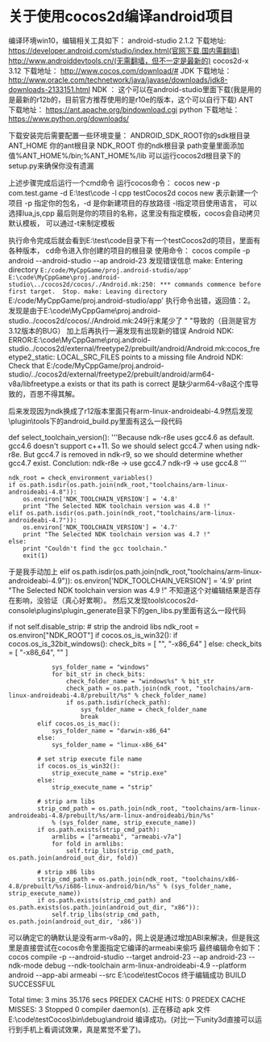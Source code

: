 # 关于使用cocos2d编译android项目
 编译环境win10，编辑相关工具如下：
 android-studio 2.1.2 下载地址:
  https://developer.android.com/studio/index.html(官网下载,国内需翻墙)
  http://www.androiddevtools.cn/(无需翻墙，但不一定是最新的)
 cocos2d-x 3.12 下载地址：
  http://www.cocos.com/download/#
 JDK 下载地址：
  http://www.oracle.com/technetwork/java/javase/downloads/jdk8-downloads-2133151.html
 NDK ：
  这个可以在android-studio里面下载(我是用的是最新的r12b的，目前官方推荐使用的是r10e的版本，这个可以自行下载)
 ANT 下载地址：
  https://ant.apache.org/bindownload.cgi
 python 下载地址：
   https://www.python.org/downloads/
  
 下载安装完后需要配置一些环境变量：
 ANDROID_SDK_ROOT你的sdk根目录
 ANT_HOME 你的ant根目录
 NDK_ROOT 你的ndk根目录
 path变量里面添加值%ANT_HOME%/bin;%ANT_HOME%/lib
 可以运行cocos2d根目录下的setup.py来确保你没有遗漏
 
 上述步骤完成后运行一个cmd命令
  运行cocos命令：
   cocos new -p com.test.game -d E:\test\code -l cpp testCocos2d
  cocos new 表示新建一个项目 -p 指定你的包名，-d 是你新建项目的存放路径 -l指定项目使用语言，
  可以选择lua,js,cpp 最后则是你的项目的名称，这里没有指定模板，cocos会自动拷贝默认模板，
  可以通过-t来制定模板
 
 执行命令完成后就会看到E:\test\code目录下有一个testCocos2d的项目，里面有各种版本，
 cd命令进入你创建的项目的根目录
 使用命令：
 cocos compile -p android --android-studio --ap android-23
 发现错误信息
 make: Entering directory `E:/code/MyCppGame/proj.android-studio/app'
E:\code\MyCppGame\proj.android-studio\../cocos2d/cocos/./Android.mk:250: *** commands commence before first target.  Stop.
make: Leaving directory `E:/code/MyCppGame/proj.android-studio/app'
执行命令出错，返回值：2。
发现是由于E:\code\MyCppGame\proj.android-studio\../cocos2d/cocos/./Android.mk:249行末尾少了 " \"导致的（目测是官方3.12版本的BUG）
加上后再执行一遍发现有出现新的错误
Android NDK: ERROR:E:\code\MyCppGame\proj.android-studio\../cocos2d/external/freetype2/prebuilt/android/Android.mk:cocos_freetype2_static: LOCAL_SRC_FILES points to a missing file
Android NDK: Check that E:/code/MyCppGame/proj.android-studio/../cocos2d/external/freetype2/prebuilt/android/arm64-v8a/libfreetype.a exists  or that its path is correct
 是缺少arm64-v8a这个库导致的，百思不得其解。
 
 后来发现因为ndk换成了r12版本里面只有arm-linux-androideabi-4.9然后发现\plugin\tools下的android_build.py里面有这么一段代码
 
 def select_toolchain_version():
    '''Because ndk-r8e uses gcc4.6 as default. gcc4.6 doesn't support c++11. So we should select gcc4.7 when
    using ndk-r8e. But gcc4.7 is removed in ndk-r9, so we should determine whether gcc4.7 exist.
    Conclution:
    ndk-r8e  -> use gcc4.7
    ndk-r9   -> use gcc4.8
    '''

    ndk_root = check_environment_variables()
    if os.path.isdir(os.path.join(ndk_root,"toolchains/arm-linux-androideabi-4.8")):
        os.environ['NDK_TOOLCHAIN_VERSION'] = '4.8'
        print "The Selected NDK toolchain version was 4.8 !"
    elif os.path.isdir(os.path.join(ndk_root,"toolchains/arm-linux-androideabi-4.7")):
        os.environ['NDK_TOOLCHAIN_VERSION'] = '4.7'
        print "The Selected NDK toolchain version was 4.7 !"
    else:
        print "Couldn't find the gcc toolchain."
        exit(1)
 于是我手动加上
elif os.path.isdir(os.path.join(ndk_root,"toolchains/arm-linux-androideabi-4.9")):
        os.environ['NDK_TOOLCHAIN_VERSION'] = '4.9'
        print "The Selected NDK toolchain version was 4.9 !"
不知道这个对编辑结果是否存在影响，没验证（真心好累啊）。
然后又发现tools\cocos2d-console\plugins\plugin_generate目录下的gen_libs.py里面有这么一段代码

  if not self.disable_strip:
            # strip the android libs
            ndk_root = os.environ["NDK_ROOT"]
            if cocos.os_is_win32():
                if cocos.os_is_32bit_windows():
                    check_bits = [ "", "-x86_64" ]
                else:
                    check_bits = [ "-x86_64", "" ]

                sys_folder_name = "windows"
                for bit_str in check_bits:
                    check_folder_name = "windows%s" % bit_str
                    check_path = os.path.join(ndk_root, "toolchains/arm-linux-androideabi-4.8/prebuilt/%s" % check_folder_name)
                    if os.path.isdir(check_path):
                        sys_folder_name = check_folder_name
                        break
            elif cocos.os_is_mac():
                sys_folder_name = "darwin-x86_64"
            else:
                sys_folder_name = "linux-x86_64"

            # set strip execute file name
            if cocos.os_is_win32():
                strip_execute_name = "strip.exe"
            else:
                strip_execute_name = "strip"

            # strip arm libs
            strip_cmd_path = os.path.join(ndk_root, "toolchains/arm-linux-androideabi-4.8/prebuilt/%s/arm-linux-androideabi/bin/%s"
                % (sys_folder_name, strip_execute_name))
            if os.path.exists(strip_cmd_path):
                armlibs = ["armeabi", "armeabi-v7a"]
                for fold in armlibs:
                    self.trip_libs(strip_cmd_path, os.path.join(android_out_dir, fold))

            # strip x86 libs
            strip_cmd_path = os.path.join(ndk_root, "toolchains/x86-4.8/prebuilt/%s/i686-linux-android/bin/%s" % (sys_folder_name, strip_execute_name))
            if os.path.exists(strip_cmd_path) and os.path.exists(os.path.join(android_out_dir, "x86")):
                self.trip_libs(strip_cmd_path, os.path.join(android_out_dir, 'x86'))

可以确定它的确默认是没有arm-v8a的，网上说是通过增加ABI来解决，但是我这里是直接尝试在cocos命令里面指定它编译的armeabi来偷巧
最终编辑命令如下：
cocos compile -p --android-studio --target android-23 --ap android-23 --ndk-mode debug --ndk-toolchain arm-linux-androideabi-4.9 --platform android --app-abi armeabi --src E:\code\testCocos
终于编辑成功
BUILD SUCCESSFUL

Total time: 3 mins 35.176 secs
PREDEX CACHE HITS:   0
PREDEX CACHE MISSES: 3
Stopped 0 compiler daemon(s).
正在移动 apk 文件 E:\code\testCocos\bin\debug\android
编译成功。(对比一下unity3d直接可以运行到手机上看调试效果，真是累觉不爱了)。
